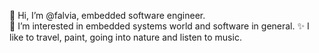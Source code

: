 👋 Hi, I’m @falvia, embedded software engineer. \
👀 I’m interested in embedded systems world and software in general.
✨ I like to travel, paint, going into nature and listen to music.

<!---
falvia/falvia is a ✨ special ✨ repository because its `README.md` (this file) appears on your GitHub profile.
You can click the Preview link to take a look at your changes.
--->
